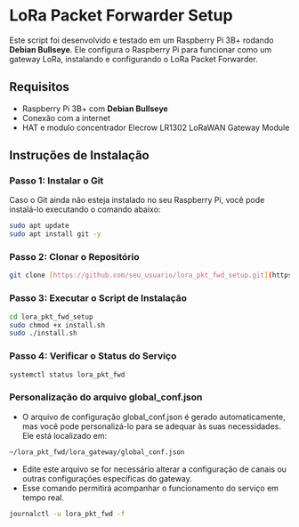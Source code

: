 # LoRa Packet Forwarder Setup

Este script foi desenvolvido e testado em um Raspberry Pi 3B+ rodando **Debian Bullseye**. Ele configura o Raspberry Pi para funcionar como um gateway LoRa, instalando e configurando o LoRa Packet Forwarder.

## Requisitos

- Raspberry Pi 3B+ com **Debian Bullseye**
- Conexão com a internet
- HAT e modulo concentrador Elecrow LR1302 LoRaWAN Gateway Module

## Instruções de Instalação

### Passo 1: Instalar o Git

Caso o Git ainda não esteja instalado no seu Raspberry Pi, você pode instalá-lo executando o comando abaixo:

```bash
sudo apt update
sudo apt install git -y
```

### Passo 2: Clonar o Repositório

```bash
git clone [https://github.com/seu_usuario/lora_pkt_fwd_setup.git](https://github.com/cesarvasco2/gateway-lora-sx1302.git)
```
### Passo 3: Executar o Script de Instalação

```bash
cd lora_pkt_fwd_setup
sudo chmod +x install.sh
sudo ./install.sh
```

### Passo 4: Verificar o Status do Serviço

```bash
systemctl status lora_pkt_fwd
```
### Personalização do arquivo global_conf.json
- O arquivo de configuração global_conf.json é gerado automaticamente, mas você pode personalizá-lo para se adequar às suas necessidades. Ele está localizado em:

```bash
~/lora_pkt_fwd/lora_gateway/global_conf.json
```
- Edite este arquivo se for necessário alterar a configuração de canais ou outras configurações específicas do gateway.
- Esse comando permitirá acompanhar o funcionamento do serviço em tempo real.
```bash
journalctl -u lora_pkt_fwd -f
```


